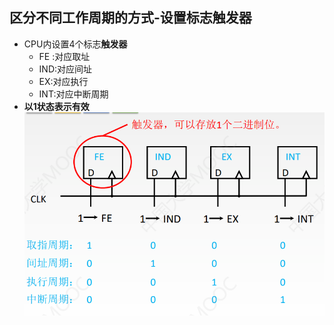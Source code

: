 ## 区分不同工作周期的方式-设置标志触发器
- CPU内设置4个标志**触发器**
	- FE :对应取址
	- IND:对应间址
	- EX:对应执行
	- INT:对应中断周期
- **以1状态表示有效**
![](attachments/Pasted%20image%2020220916211745.png)